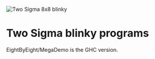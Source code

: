 ![Two Sigma 8x8 blinky](https://farm9.staticflickr.com/8883/27674811764_a58d1e7645_z_d.jpg)

# Two Sigma blinky programs

EightByEight/MegaDemo is the GHC version.

